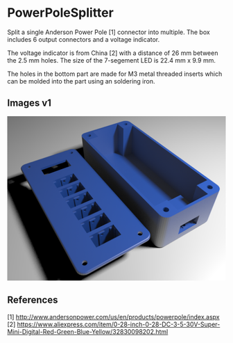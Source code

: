 # PowerPoleSplitter
Split a single Anderson Power Pole [1] connector into multiple. The box includes 6 output connectors and a voltage indicator.

The voltage indicator is from China [2] with a distance of 26 mm between the 2.5 mm holes. The size of the 7-segement LED is 22.4 mm x 9.9 mm.

The holes in the bottom part are made for M3 metal threaded inserts which can be molded into the part using an soldering iron.

## Images v1
![PowerPoleSplitter v1 Preview](https://raw.githubusercontent.com/akaFunk/PowerPoleSplitter/master/v1/images/PowerPoleSplitterV1.png)

## References
[1] http://www.andersonpower.com/us/en/products/powerpole/index.aspx  
[2] https://www.aliexpress.com/item/0-28-inch-0-28-DC-3-5-30V-Super-Mini-Digital-Red-Green-Blue-Yellow/32830098202.html

